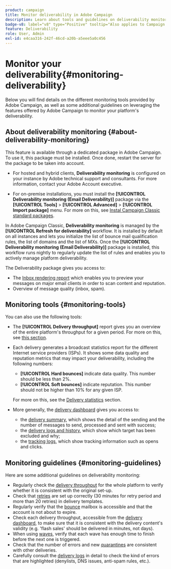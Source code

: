 ```yaml
---
product: campaign
title: Monitor deliverability in Adobe Campaign
description: Learn about tools and guidelines on deliverability monitoring in Adobe Campaign
badge-v8: label="v8" type="Positive" tooltip="Also applies to Campaign v8"
feature: Deliverability
role: User, Admin
exl-id: e4caa316-242f-46cd-a20b-a5eee5a0c456
---
```

# Monitor your deliverability{#monitoring-deliverability}

Below you will find details on the different monitoring tools provided by Adobe Campaign, as well as some additional guidelines on leveraging the features offered by Adobe Campaign to monitor your platform's deliverability.

## About deliverability monitoring {#about-deliverability-monitoring}

This feature is available through a dedicated package in Adobe Campaign. To use it, this package must be installed. Once done, restart the server for the package to be taken into account.
* For hosted and hybrid clients, **Deliverability monitoring** is configured on your instance by Adobe technical support and consultants. For more information, contact your Adobe Account executive.
 
* For on-premise installations, you must install the **[!UICONTROL Deliverability monitoring (Email Deliverability)]** package via the **[!UICONTROL Tools]** > **[!UICONTROL Advanced]** > **[!UICONTROL Import package]** menu. For more on this, see [Instal Campaign Classic standard packages](../../installation/using/installing-campaign-standard-packages.md).
 
In Adobe Campaign Classic, **Deliverability monitoring** is managed by the **[!UICONTROL Refresh for deliverability]** workflow. It is installed by default on all instances and lets you initialize the list of bounce mail qualification rules, the list of domains and the list of MXs. Once the **[!UICONTROL Deliverability monitoring (Email Deliverability)]** package is installed, this workflow runs nightly to regularly update the list of rules and enables you to actively manage platform deliverability.

The Deliverability package gives you access to:

* The [Inbox rendering report](inbox-rendering.md) which enables you to preview your messages on major email clients in order to scan content and reputation.
* Overview of message quality (inbox, spam).

## Monitoring tools {#monitoring-tools}

You can also use the following tools:

* The **[!UICONTROL Delivery throughput]** report gives you an overview of the entire platform's throughput for a given period. For more on this, see [this section](../../reporting/using/global-reports.md#delivery-throughput).
* Each delivery generates a broadcast statistics report for the different Internet service providers (ISPs). It shows some data quality and reputation metrics that may impact your deliverability, including the following numbers:
    * **[!UICONTROL Hard bounces]** indicate data quality. This number should be less than 2%.
    * **[!UICONTROL Soft bounces]** indicate reputation. This number should not be higher than 10% for any given ISP.
    
    For more on this, see the [Delivery statistics](../../reporting/using/global-reports.md#delivery-statistics) section.
* More generally, the [delivery dashboard](about-delivery-monitoring.md) gives you access to:
    * the [delivery summary](delivery-dashboard.md#delivery-summary), which shows the detail of the sending and the number of messages to send, processed and sent with success;
    * the [delivery logs and history](delivery-dashboard.md#delivery-logs-and-history), which show which target has been excluded and why;
    * the [tracking logs](delivery-dashboard.md#tracking-logs), which show tracking information such as opens and clicks.

## Monitoring guidelines {#monitoring-guidelines}

Here are some additional guidelines on deliverability monitoring:

* Regularly check the [delivery throughput](../../reporting/using/global-reports.md#delivery-throughput) for the whole platform to verify whether it is consistent with the original set-up.
* Check that [retries](understanding-delivery-failures.md#retries-after-a-delivery-temporary-failure) are set up correctly (30 minutes for retry period and more than 20 retries) in delivery templates.
* Regularly verify that the [bounce](understanding-delivery-failures.md#bounce-mail-management) mailbox is accessible and that the account is not about to expire.
* Check each delivery throughput, accessible from the [delivery dashboard](delivery-dashboard.md), to make sure that it is consistent with the delivery content's validity (e.g. 'flash sales' should be delivered in minutes, not days).
* When using [waves](steps-sending-the-delivery.md#sending-using-multiple-waves), verify that each wave has enough time to finish before the next one is triggered.
* Check that the number of errors and new [quarantines](understanding-quarantine-management.md) are consistent with other deliveries.
* Carefully consult the [delivery logs](delivery-dashboard.md#delivery-logs-and-history) in detail to check the kind of errors that are highlighted (denylists, DNS issues, anti-spam rules, etc.).
